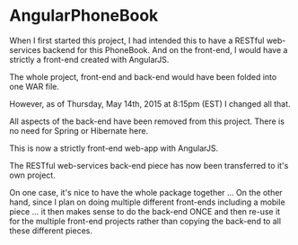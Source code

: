AngularPhoneBook
================

When I first started this project, I had intended this to have a RESTful web-services backend for this PhoneBook.
And on the front-end, I would have a strictly a front-end created with AngularJS.

The whole project, front-end and back-end would have been folded into one WAR file.

However, as of Thursday, May 14th, 2015 at 8:15pm (EST) I changed all that.

All aspects of the back-end have been removed from this project.
There is no need for Spring or Hibernate here.

This is now a strictly front-end web-app with AngularJS.

The RESTful web-services back-end piece has now been transferred to it's own project.

On one case, it's nice to have the whole package together ...
On the other hand, since I plan on doing multiple different front-ends including a mobile piece ...
it then makes sense to do the back-end ONCE and then re-use it for the multiple front-end projects
rather than copying the back-end to all these different pieces.


